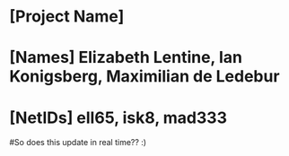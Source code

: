 # [Project Name]
# [Names] Elizabeth Lentine, Ian Konigsberg, Maximilian de Ledebur
# [NetIDs] ell65, isk8, mad333
#So does this update in real time?? :)
